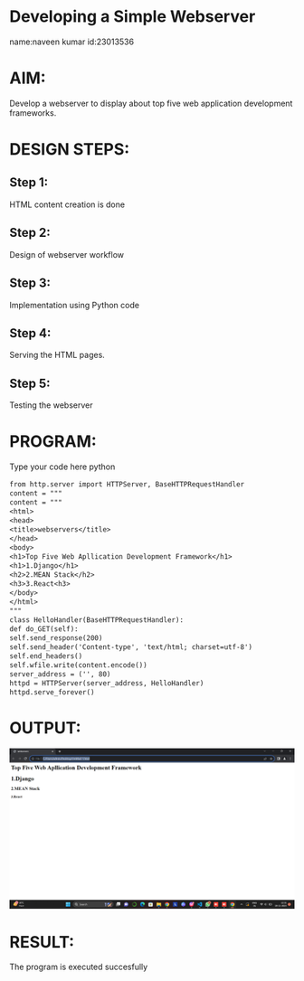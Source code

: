 # Developing a Simple Webserver
name:naveen kumar
id:23013536
# AIM:

Develop a webserver to display about top five web application development frameworks.

# DESIGN STEPS:

## Step 1:

HTML content creation is done

## Step 2:

Design of webserver workflow

## Step 3:
    
Implementation using Python code

## Step 4:

Serving the HTML pages.

## Step 5:

Testing the webserver
# PROGRAM:
Type your code here python
``````
from http.server import HTTPServer, BaseHTTPRequestHandler
content = """
content = """
<html>
<head>
<title>webservers</title>
</head>
<body>
<h1>Top Five Web Apllication Development Framework</h1>
<h1>1.Django</h1>
<h2>2.MEAN Stack</h2>
<h3>3.React<h3>
</body>
</html>
"""
class HelloHandler(BaseHTTPRequestHandler):
def do_GET(self):
self.send_response(200)
self.send_header('Content-type', 'text/html; charset=utf-8')
self.end_headers()
self.wfile.write(content.encode())
server_address = ('', 80)
httpd = HTTPServer(server_address, HelloHandler)
httpd.serve_forever()
``````

# OUTPUT:

![Alt text](webstar.png.png)
# RESULT:

The program is executed succesfully
